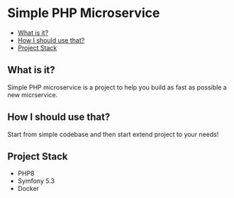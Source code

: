 # Simple PHP Microservice

* [What is it?](#what-is-it)
* [How I should use that?](#how-i-should-use-that)
* [Project Stack](#project-stack)

## What is it?
Simple PHP microservice is a project to help you build as fast as possible a new micrservice.

## How I should use that?
Start from simple codebase and then start extend project to your needs!

## Project Stack
* PHP8
* Symfony 5.3
* Docker